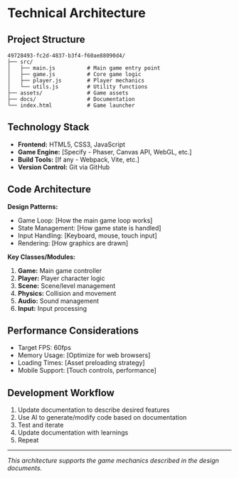 # Technical Architecture

## Project Structure
```
49728493-fc2d-4837-b3f4-f60ae88090d4/
├── src/
│   ├── main.js          # Main game entry point
│   ├── game.js          # Core game logic
│   ├── player.js        # Player mechanics
│   └── utils.js         # Utility functions
├── assets/              # Game assets
├── docs/                # Documentation
└── index.html           # Game launcher
```

## Technology Stack
- **Frontend:** HTML5, CSS3, JavaScript
- **Game Engine:** [Specify - Phaser, Canvas API, WebGL, etc.]
- **Build Tools:** [If any - Webpack, Vite, etc.]
- **Version Control:** Git via GitHub

## Code Architecture
**Design Patterns:**
- Game Loop: [How the main game loop works]
- State Management: [How game state is handled]
- Input Handling: [Keyboard, mouse, touch input]
- Rendering: [How graphics are drawn]

**Key Classes/Modules:**
1. **Game:** Main game controller
2. **Player:** Player character logic
3. **Scene:** Scene/level management
4. **Physics:** Collision and movement
5. **Audio:** Sound management
6. **Input:** Input processing

## Performance Considerations
- Target FPS: 60fps
- Memory Usage: [Optimize for web browsers]
- Loading Times: [Asset preloading strategy]
- Mobile Support: [Touch controls, performance]

## Development Workflow
1. Update documentation to describe desired features
2. Use AI to generate/modify code based on documentation
3. Test and iterate
4. Update documentation with learnings
5. Repeat

---
*This architecture supports the game mechanics described in the design documents.*
